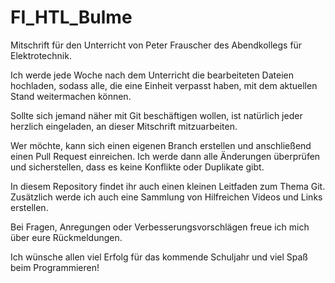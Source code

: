 # FI_HTL_Bulme
Mitschrift für den Unterricht von Peter Frauscher des Abendkollegs für Elektrotechnik.

Ich werde jede Woche nach dem Unterricht die bearbeiteten Dateien hochladen, sodass alle, die eine Einheit verpasst haben, mit dem aktuellen Stand weitermachen können.

Sollte sich jemand näher mit Git beschäftigen wollen, ist natürlich jeder herzlich eingeladen, an dieser Mitschrift mitzuarbeiten.

Wer möchte, kann sich einen eigenen Branch erstellen und anschließend einen Pull Request einreichen. Ich werde dann alle Änderungen überprüfen und sicherstellen, dass es keine Konflikte oder Duplikate gibt.

In diesem Repository findet ihr auch einen kleinen Leitfaden zum Thema Git. Zusätzlich werde ich auch eine Sammlung von Hilfreichen Videos und Links erstellen.

Bei Fragen, Anregungen oder Verbesserungsvorschlägen freue ich mich über eure Rückmeldungen.

Ich wünsche allen viel Erfolg für das kommende Schuljahr und viel Spaß beim Programmieren!
